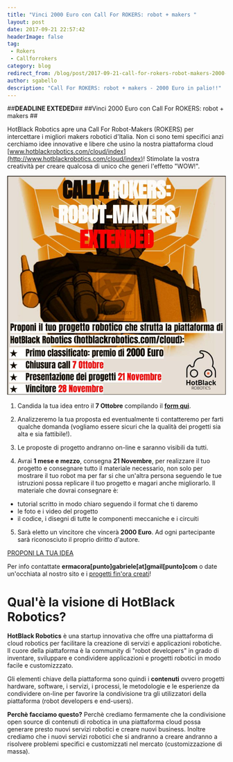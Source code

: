 ```yaml
---
title: "Vinci 2000 Euro con Call For ROKERS: robot + makers "
layout: post
date: 2017-09-21 22:57:42
headerImage: false
tag:
 - Rokers
 - Callforrokers
category: blog
redirect_from: /blog/post/2017-09-21-call-for-rokers-robot-makers-2000-euro-in-palio
author: sgabello
description: "Call For ROKERS: robot + makers - 2000 Euro in palio!!"
---
```


##**DEADLINE EXTEDED**##
##Vinci 2000 Euro con Call For ROKERS: robot + makers ##

HotBlack Robotics apre una Call For Robot-Makers (ROKERS) per intercettare i migliori makers robotici d'Italia. Non ci sono temi specifici anzi cerchiamo idee innovative  e libere che usino la nostra piattaforma cloud [www.hotblackrobotics.com/cloud/index](http://www.hotblackrobotics.com/cloud/index)! Stimolate la vostra creatività per creare qualcosa di unico che generi l'effetto "WOW!".

![](https://raw.githubusercontent.com/sgabello1/Dotbot-Kit-e-Tutorial/master/Call4Rokers_square.jpg)

1) Candida la tua idea entro il  **7 Ottobre** compilando il **[form qui](https://goo.gl/forms/Zkq5LbNaaSc9IWX83)**.

2) Analizzeremo la tua proposta ed eventualmente ti contatteremo per farti qualche domanda (vogliamo essere sicuri che la qualità dei progetti sia alta e sia fattibile!).

3) Le proposte di progetto andranno on-line e saranno visibili da tutti.

4) Avrai **1 mese e mezzo**, consegna **21 Novembre**, per realizzare il tuo progetto e consegnare tutto il materiale necessario, non solo per mostrare il tuo robot ma per far si che un'altra persona seguendo le tue istruzioni possa replicare il tuo progetto e magari anche migliorarlo. Il materiale che dovrai consegnare è:

* tutorial scritto in modo chiaro seguendo il format che ti daremo
* le foto e i video del progetto
* il codice, i disegni di tutte le componenti meccaniche e i circuiti

5) Sarà eletto un vincitore che vincerà **2000 Euro**. Ad ogni partecipante sarà riconosciuto il proprio diritto d'autore.

<a href="https://goo.gl/forms/Zkq5LbNaaSc9IWX83" type="button" class="btn btn-lg btn-info">PROPONI LA TUA IDEA</a>

Per info contattate **ermacora[punto]gabriele[at]gmail[punto]com** o date un'occhiata al nostro sito e i [progetti fin'ora creati](http://www.hotblackrobotics.com/blog/posts/)!

# Qual'è la visione di HotBlack Robotics? #

**HotBlack Robotics** è una startup innovativa che offre una piattaforma di cloud robotics per facilitare la creazione di servizi e applicazioni robotiche. Il cuore della piattaforma è la community di "robot developers" in grado di inventare, sviluppare e condividere applicazioni e progetti robotici in modo facile e customizzzato.

Gli elementi chiave della piattaforma sono quindi i **contenuti** ovvero progetti hardware, software, i servizi, i processi, le metodologie e le esperienze da condividere on-line per favorire la condivisione tra gli utilizzatori della piattaforma (robot developers e end-users).

**Perchè facciamo questo?** Perchè crediamo fermamente che la condivisione open source di contenuti di robotica in una piattaforma cloud possa generare presto nuovi servizi robotici e creare nuovi business. Inoltre crediamo che i nuovi servizi robotici che si andranno a creare andranno a risolvere problemi specifici e customizzati nel mercato (customizzazione di massa).
